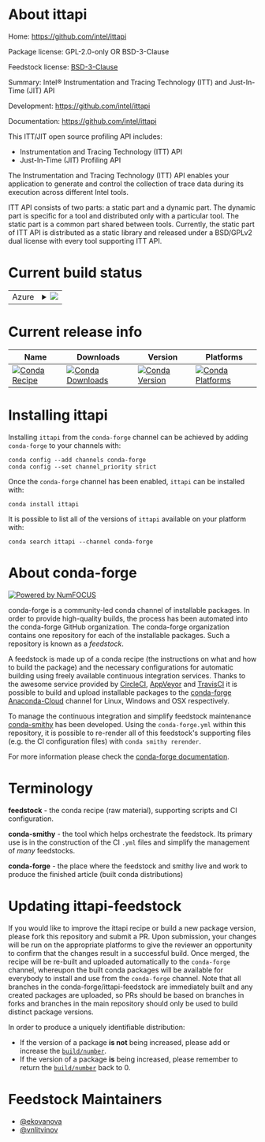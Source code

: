 About ittapi
============

Home: https://github.com/intel/ittapi

Package license: GPL-2.0-only OR BSD-3-Clause

Feedstock license: [BSD-3-Clause](https://github.com/conda-forge/ittapi-feedstock/blob/master/LICENSE.txt)

Summary: Intel® Instrumentation and Tracing Technology (ITT) and Just-In-Time (JIT) API

Development: https://github.com/intel/ittapi

Documentation: https://github.com/intel/ittapi

This ITT/JIT open source profiling API includes:
  - Instrumentation and Tracing Technology (ITT) API
  - Just-In-Time (JIT) Profiling API

The Instrumentation and Tracing Technology (ITT) API enables your application to generate and control the collection of trace data during its execution across different Intel tools.

ITT API consists of two parts: a static part and a dynamic part. The dynamic part is specific for a tool and distributed only with a particular tool. The static part is a common part shared between tools. Currently, the static part of ITT API is distributed as a static library and released under a BSD/GPLv2 dual license with every tool supporting ITT API.


Current build status
====================


<table>
    
  <tr>
    <td>Azure</td>
    <td>
      <details>
        <summary>
          <a href="https://dev.azure.com/conda-forge/feedstock-builds/_build/latest?definitionId=11408&branchName=master">
            <img src="https://dev.azure.com/conda-forge/feedstock-builds/_apis/build/status/ittapi-feedstock?branchName=master">
          </a>
        </summary>
        <table>
          <thead><tr><th>Variant</th><th>Status</th></tr></thead>
          <tbody><tr>
              <td>linux_64</td>
              <td>
                <a href="https://dev.azure.com/conda-forge/feedstock-builds/_build/latest?definitionId=11408&branchName=master">
                  <img src="https://dev.azure.com/conda-forge/feedstock-builds/_apis/build/status/ittapi-feedstock?branchName=master&jobName=linux&configuration=linux_64_" alt="variant">
                </a>
              </td>
            </tr><tr>
              <td>osx_64</td>
              <td>
                <a href="https://dev.azure.com/conda-forge/feedstock-builds/_build/latest?definitionId=11408&branchName=master">
                  <img src="https://dev.azure.com/conda-forge/feedstock-builds/_apis/build/status/ittapi-feedstock?branchName=master&jobName=osx&configuration=osx_64_" alt="variant">
                </a>
              </td>
            </tr><tr>
              <td>win_64</td>
              <td>
                <a href="https://dev.azure.com/conda-forge/feedstock-builds/_build/latest?definitionId=11408&branchName=master">
                  <img src="https://dev.azure.com/conda-forge/feedstock-builds/_apis/build/status/ittapi-feedstock?branchName=master&jobName=win&configuration=win_64_" alt="variant">
                </a>
              </td>
            </tr>
          </tbody>
        </table>
      </details>
    </td>
  </tr>
</table>

Current release info
====================

| Name | Downloads | Version | Platforms |
| --- | --- | --- | --- |
| [![Conda Recipe](https://img.shields.io/badge/recipe-ittapi-green.svg)](https://anaconda.org/conda-forge/ittapi) | [![Conda Downloads](https://img.shields.io/conda/dn/conda-forge/ittapi.svg)](https://anaconda.org/conda-forge/ittapi) | [![Conda Version](https://img.shields.io/conda/vn/conda-forge/ittapi.svg)](https://anaconda.org/conda-forge/ittapi) | [![Conda Platforms](https://img.shields.io/conda/pn/conda-forge/ittapi.svg)](https://anaconda.org/conda-forge/ittapi) |

Installing ittapi
=================

Installing `ittapi` from the `conda-forge` channel can be achieved by adding `conda-forge` to your channels with:

```
conda config --add channels conda-forge
conda config --set channel_priority strict
```

Once the `conda-forge` channel has been enabled, `ittapi` can be installed with:

```
conda install ittapi
```

It is possible to list all of the versions of `ittapi` available on your platform with:

```
conda search ittapi --channel conda-forge
```


About conda-forge
=================

[![Powered by
NumFOCUS](https://img.shields.io/badge/powered%20by-NumFOCUS-orange.svg?style=flat&colorA=E1523D&colorB=007D8A)](https://numfocus.org)

conda-forge is a community-led conda channel of installable packages.
In order to provide high-quality builds, the process has been automated into the
conda-forge GitHub organization. The conda-forge organization contains one repository
for each of the installable packages. Such a repository is known as a *feedstock*.

A feedstock is made up of a conda recipe (the instructions on what and how to build
the package) and the necessary configurations for automatic building using freely
available continuous integration services. Thanks to the awesome service provided by
[CircleCI](https://circleci.com/), [AppVeyor](https://www.appveyor.com/)
and [TravisCI](https://travis-ci.com/) it is possible to build and upload installable
packages to the [conda-forge](https://anaconda.org/conda-forge)
[Anaconda-Cloud](https://anaconda.org/) channel for Linux, Windows and OSX respectively.

To manage the continuous integration and simplify feedstock maintenance
[conda-smithy](https://github.com/conda-forge/conda-smithy) has been developed.
Using the ``conda-forge.yml`` within this repository, it is possible to re-render all of
this feedstock's supporting files (e.g. the CI configuration files) with ``conda smithy rerender``.

For more information please check the [conda-forge documentation](https://conda-forge.org/docs/).

Terminology
===========

**feedstock** - the conda recipe (raw material), supporting scripts and CI configuration.

**conda-smithy** - the tool which helps orchestrate the feedstock.
                   Its primary use is in the construction of the CI ``.yml`` files
                   and simplify the management of *many* feedstocks.

**conda-forge** - the place where the feedstock and smithy live and work to
                  produce the finished article (built conda distributions)


Updating ittapi-feedstock
=========================

If you would like to improve the ittapi recipe or build a new
package version, please fork this repository and submit a PR. Upon submission,
your changes will be run on the appropriate platforms to give the reviewer an
opportunity to confirm that the changes result in a successful build. Once
merged, the recipe will be re-built and uploaded automatically to the
`conda-forge` channel, whereupon the built conda packages will be available for
everybody to install and use from the `conda-forge` channel.
Note that all branches in the conda-forge/ittapi-feedstock are
immediately built and any created packages are uploaded, so PRs should be based
on branches in forks and branches in the main repository should only be used to
build distinct package versions.

In order to produce a uniquely identifiable distribution:
 * If the version of a package **is not** being increased, please add or increase
   the [``build/number``](https://docs.conda.io/projects/conda-build/en/latest/resources/define-metadata.html#build-number-and-string).
 * If the version of a package **is** being increased, please remember to return
   the [``build/number``](https://docs.conda.io/projects/conda-build/en/latest/resources/define-metadata.html#build-number-and-string)
   back to 0.

Feedstock Maintainers
=====================

* [@ekovanova](https://github.com/ekovanova/)
* [@vnlitvinov](https://github.com/vnlitvinov/)


